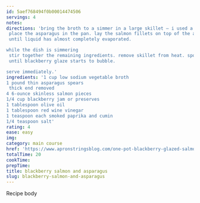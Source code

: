 ```yaml
---
id: 5aef768494f0b00014474506
servings: 4
notes:
directions: 'bring the broth to a simmer in a large skillet – i used a 12 inch skillet. as soon as the broth begins to simmer
 place the asparagus in the pan. lay the salmon fillets on top of the asparagus and sprinkle lightly with salt and pepper. cover and simmer for about 8 minutes
 until liquid has almost completely evaporated.

while the dish is simmering
 stir together the remaining ingredients. remove skillet from heat. spoon the blackberry mixture on to the salmon. place skillet about 6 inches under the broiler for 2 minutes or so
 until blackberry glaze starts to bubble.

serve immediately.'
ingredients: '1 cup low sodium vegetable broth
1 pound thin asparagus spears
 thick end removed
4 6-ounce skinless salmon pieces
1/4 cup blackberry jam or preserves
1 tablespoon olive oil
1 tablespoon red wine vinegar
1 teaspoon each smoked paprika and cumin
1/4 teaspoon salt'
rating: 4
ease: easy
img:
category: main course
href: 'https://www.apronstringsblog.com/one-pot-blackberry-glazed-salmon-and-asparagus/'
totalTime: 20
cookTime:
prepTime:
title: blackberry salmon and asparagus
slug: blackberry-salmon-and-asparagus
---
```

Recipe body